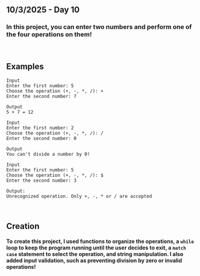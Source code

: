 ## 10/3/2025 - Day 10

### In this project, you can enter two numbers and perform one of the four operations on them!


&nbsp;

## Examples
```
Input
Enter the first number: 5
Choose the operation (+, -, *, /): +
Enter the second number: 7

Output
5 + 7 = 12
```
```
Input
Enter the first number: 2
Choose the operation (+, -, *, /): /
Enter the second number: 0

Output
You can't divide a number by 0!
```
```
Input
Enter the first number: 5
Choose the operation (+, -, *, /): $
Enter the second number: 3

Output:
Unrecognized operation. Only +, -, * or / are accepted
```

&nbsp;

## Creation
#### To create this project, I used functions to organize the operations, a `while` loop to keep the program running until the user decides to exit, a `match case` statement to select the operation, and string manipulation. I also added input validation, such as preventing division by zero or invalid operations!

